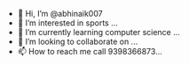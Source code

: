 - 👋 Hi, I’m @abhinaik007
- 👀 I’m interested in sports  ...
- 🌱 I’m currently learning computer science ...
- 💞️ I’m looking to collaborate on  ...
- 📫 How to reach me call  9398366873...

<!---
abhinaik007/abhinaik007 is a ✨ special ✨ repository because its `README.md` (this file) appears on your GitHub profile.
You can click the Preview link to take a look at your changes.
--->
